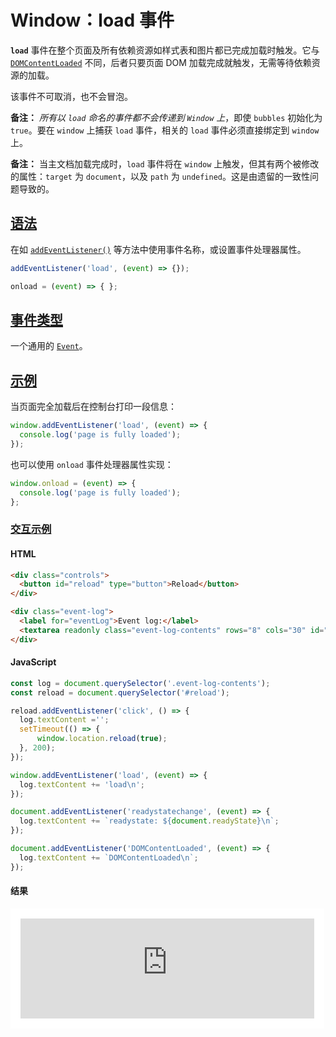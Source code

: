 # Window：load 事件

**`load`** 事件在整个页面及所有依赖资源如样式表和图片都已完成加载时触发。它与 [`DOMContentLoaded`](https://developer.mozilla.org/zh-CN/docs/Web/API/Document/DOMContentLoaded_event) 不同，后者只要页面 DOM 加载完成就触发，无需等待依赖资源的加载。

该事件不可取消，也不会冒泡。

**备注：** *所有以 `load` 命名的事件都不会传递到 `Window` 上*，即使 `bubbles` 初始化为 `true`。要在 `window` 上捕获 `load` 事件，相关的 `load` 事件必须直接绑定到 `window` 上。

**备注：** 当主文档加载完成时，`load` 事件将在 `window` 上触发，但其有两个被修改的属性：`target` 为 `document`，以及 `path` 为 `undefined`。这是由遗留的一致性问题导致的。

## [语法](https://developer.mozilla.org/zh-CN/docs/Web/API/Window/load_event#语法)

在如 [`addEventListener()`](https://developer.mozilla.org/zh-CN/docs/Web/API/EventTarget/addEventListener) 等方法中使用事件名称，或设置事件处理器属性。

```js
addEventListener('load', (event) => {});

onload = (event) => { };
```

## [事件类型](https://developer.mozilla.org/zh-CN/docs/Web/API/Window/load_event#事件类型)

一个通用的 [`Event`](https://developer.mozilla.org/zh-CN/docs/Web/API/Event)。

## [示例](https://developer.mozilla.org/zh-CN/docs/Web/API/Window/load_event#示例)

当页面完全加载后在控制台打印一段信息：

```js
window.addEventListener('load', (event) => {
  console.log('page is fully loaded');
});
```

也可以使用 `onload` 事件处理器属性实现：

```js
window.onload = (event) => {
  console.log('page is fully loaded');
};
```

### [交互示例](https://developer.mozilla.org/zh-CN/docs/Web/API/Window/load_event#交互示例)

#### HTML

```html
<div class="controls">
  <button id="reload" type="button">Reload</button>
</div>

<div class="event-log">
  <label for="eventLog">Event log:</label>
  <textarea readonly class="event-log-contents" rows="8" cols="30" id="eventLog"></textarea>
</div>
```

#### JavaScript

```js
const log = document.querySelector('.event-log-contents');
const reload = document.querySelector('#reload');

reload.addEventListener('click', () => {
  log.textContent ='';
  setTimeout(() => {
      window.location.reload(true);
  }, 200);
});

window.addEventListener('load', (event) => {
  log.textContent += 'load\n';
});

document.addEventListener('readystatechange', (event) => {
  log.textContent += `readystate: ${document.readyState}\n`;
});

document.addEventListener('DOMContentLoaded', (event) => {
  log.textContent += `DOMContentLoaded\n`;
});
```

#### 结果

<iframe class="sample-code-frame" title="交互示例 sample" id="frame_交互示例" width="100%" height="160px" src="https://live-samples.mdn.mozilla.net/zh-CN/docs/Web/API/Window/load_event/_sample_.%E4%BA%A4%E4%BA%92%E7%A4%BA%E4%BE%8B.html" loading="lazy" style="box-sizing: content-box; border: 1px solid var(--border-primary); max-width: 100%; width: calc((100% - 2rem) - 2px); background: rgb(255, 255, 255); border-radius: var(--elem-radius); padding: 1rem;"></iframe>